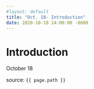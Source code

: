```yaml
---
#layout: default
title: "Oct. 18- Introduction"
date: 2020-10-18 14:00:00 -0600
---
```


# Introduction
October 18

source: `{{ page.path }}`
